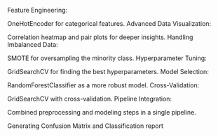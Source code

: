Feature Engineering:

OneHotEncoder for categorical features.
Advanced Data Visualization:

Correlation heatmap and pair plots for deeper insights.
Handling Imbalanced Data:

SMOTE for oversampling the minority class.
Hyperparameter Tuning:

GridSearchCV for finding the best hyperparameters.
Model Selection:

RandomForestClassifier as a more robust model.
Cross-Validation:

GridSearchCV with cross-validation.
Pipeline Integration:

Combined preprocessing and modeling steps in a single pipeline.

Generating Confusion Matrix and Classification report
